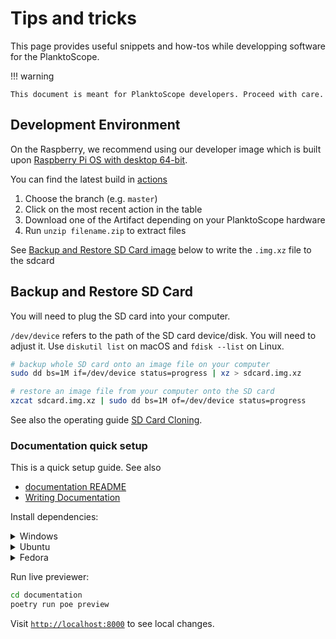 # Tips and tricks

This page provides useful snippets and how-tos while developping software for the PlanktoScope.

!!! warning

    This document is meant for PlanktoScope developers. Proceed with care.

## Development Environment

On the Raspberry, we recommend using our developer image which is built upon [Raspberry Pi OS with desktop 64-bit](https://www.raspberrypi.com/software/operating-systems/#raspberry-pi-os-64-bit).

You can find the latest build in [actions](https://github.com/PlanktoScope/PlanktoScope/actions/workflows/build-os-bookworm-dx.yml?query=branch%3Amaster)

1. Choose the branch (e.g. `master`)
2. Click on the most recent action in the table
3. Download one of the Artifact depending on your PlanktoScope hardware
4. Run `unzip filename.zip` to extract files

See [Backup and Restore SD Card image](#backup-and-restore-sd-card) below to write the `.img.xz` file to the sdcard

## Backup and Restore SD Card

You will need to plug the SD card into your computer.

`/dev/device` refers to the path of the SD card device/disk. You will need to adjust it. Use `diskutil list` on macOS and `fdisk --list` on Linux.


```sh
# backup whole SD card onto an image file on your computer
sudo dd bs=1M if=/dev/device status=progress | xz > sdcard.img.xz
```

```sh
# restore an image file from your computer onto the SD card
xzcat sdcard.img.xz | sudo dd bs=1M of=/dev/device status=progress
```

See also the operating guide [SD Card Cloning](../../operation/clone-sd.md).

### Documentation quick setup

This is a quick setup guide. See also

* [documentation README](https://github.com/PlanktoScope/PlanktoScope/blob/master/documentation/README.md)
* [Writing Documentation](./documentation.md)

Install dependencies:

<details>
    <summary>Windows</summary>

Start by [installing WSL (Ubuntu)](https://learn.microsoft.com/en-us/windows/wsl/install#install-wsl-command)

Because of a small incompatibilty between Windows and Linux; we recommend cloning the repo "in WSL" but if you prefer keeping your git clone "in Windows", here are other options:
* [Git line endings](https://learn.microsoft.com/en-us/windows/wsl/tutorials/wsl-git#git-line-endings)
* [Visual Studio Code WSL extension](https://code.visualstudio.com/docs/remote/wsl)

Then follow the Ubuntu instructions below.
</details>

<details>
    <summary>Ubuntu</summary>

```shell
sudo apt update
sudo apt install python3-poetry
cd documentation
poetry install --no-root
```
</details>

<details>
    <summary>Fedora</summary>

```shell
sudo dnf install python3-poetry
cd documentation
poetry install --no-root
```
</details>

Run live previewer:

```sh
cd documentation
poetry run poe preview
```

Visit [`http://localhost:8000`](http://localhost:8000) to see local changes.